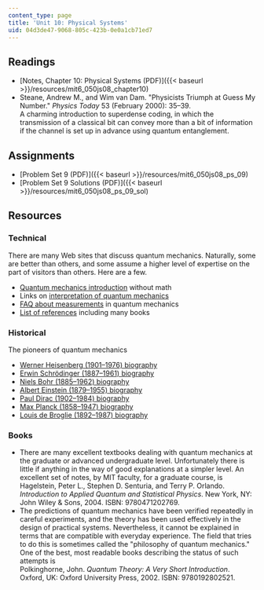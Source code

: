 ```yaml
---
content_type: page
title: 'Unit 10: Physical Systems'
uid: 04d3de47-9068-805c-423b-0e0a1cb71ed7
---
```


Readings
--------

*   [Notes, Chapter 10: Physical Systems (PDF)]({{< baseurl >}}/resources/mit6_050js08_chapter10)
*   Steane, Andrew M., and Wim van Dam. "Physicists Triumph at Guess My Number." _Physics Today_ 53 (February 2000): 35–39.  
    A charming introduction to superdense coding, in which the transmission of a classical bit can convey more than a bit of information if the channel is set up in advance using quantum entanglement.

Assignments
-----------

*   [Problem Set 9 (PDF)]({{< baseurl >}}/resources/mit6_050js08_ps_09)
*   [Problem Set 9 Solutions (PDF)]({{< baseurl >}}/resources/mit6_050js08_ps_09_sol)

Resources
---------

### Technical

There are many Web sites that discuss quantum mechanics. Naturally, some are better than others, and some assume a higher level of expertise on the part of visitors than others. Here are a few.

*   [Quantum mechanics introduction](http://www3.hi.is/~hj/QuantumMechanics/quantum.html) without math
*   Links on [interpretation of quantum mechanics](http://www.upscale.utoronto.ca/GeneralInterest/Key/quinterp.htm)
*   [FAQ about measurements](http://www.mtnmath.com/faq/meas-qm.html) in quantum mechanics
*   [List of references](http://www.faqs.org/faqs/physics-faq/part1/section-4.html) including many books

### Historical

The pioneers of quantum mechanics

*   [Werner Heisenberg (1901–1976) biography](http://www-groups.dcs.st-andrews.ac.uk/~history/Biographies/Heisenberg.html)
*   [Erwin Schrödinger (1887–1961) biography](http://www-groups.dcs.st-andrews.ac.uk/~history/Biographies/Schrodinger.html)
*   [Niels Bohr (1885–1962) biography](http://www-groups.dcs.st-andrews.ac.uk/~history/Biographies/Bohr_Niels.html)
*   [Albert Einstein (1879–1955) biography](http://www-groups.dcs.st-andrews.ac.uk/~history/Biographies/Einstein.html)
*   [Paul Dirac (1902–1984) biography](http://www-groups.dcs.st-andrews.ac.uk/~history/Biographies/Dirac.html)
*   [Max Planck (1858–1947) biography](http://www-groups.dcs.st-andrews.ac.uk/~history/Biographies/Planck.html)
*   [Louis de Broglie (1892–1987) biography](http://www-groups.dcs.st-andrews.ac.uk/~history/Biographies/Broglie.html)

### Books

*   There are many excellent textbooks dealing with quantum mechanics at the graduate or advanced undergraduate level. Unfortunately there is little if anything in the way of good explanations at a simpler level. An excellent set of notes, by MIT faculty, for a graduate course, is  
    Hagelstein, Peter L., Stephen D. Senturia, and Terry P. Orlando. _Introduction to Applied Quantum and Statistical Physics_. New York, NY: John Wiley & Sons, 2004. ISBN: 9780471202769.
*   The predictions of quantum mechanics have been verified repeatedly in careful experiments, and the theory has been used effectively in the design of practical systems. Nevertheless, it cannot be explained in terms that are compatible with everyday experience. The field that tries to do this is sometimes called the "philosophy of quantum mechanics." One of the best, most readable books describing the status of such attempts is  
    Polkinghorne, John. _Quantum Theory: A Very Short Introduction_. Oxford, UK: Oxford University Press, 2002. ISBN: 9780192802521.